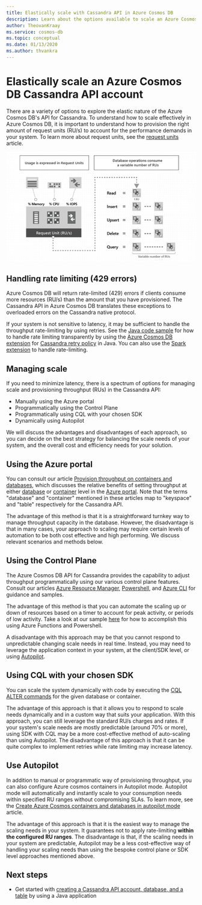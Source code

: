 ```yaml
---
title: Elastically scale with Cassandra API in Azure Cosmos DB
description: Learn about the options available to scale an Azure Cosmos DB Cassandra API account and their advantages/disadvantages
author: TheovanKraay
ms.service: cosmos-db
ms.topic: conceptual
ms.date: 01/13/2020
ms.author: thvankra
---
```


# Elastically scale an Azure Cosmos DB Cassandra API account

There are a variety of options to explore the elastic nature of the Azure Cosmos DB's API for Cassandra. To understand how to scale effectively in Azure Cosmos DB, it is important to understand how to provision the right amount of request units (RU/s) to account for the performance demands in your system. To learn more about request units, see the [request units](request-units.md) article. 

![Database operations consume Request Units](./media/request-units/request-units.png)

## Handling rate limiting (429 errors)

Azure Cosmos DB will return rate-limited (429) errors if clients consume more resources (RU/s) than the amount that you have provisioned. The Cassandra API in Azure Cosmos DB translates these exceptions to overloaded errors on the Cassandra native protocol. 

If your system is not sensitive to latency, it may be sufficient to handle the throughput rate-limiting by using retries. See the [Java code sample](https://github.com/Azure-Samples/azure-cosmos-cassandra-java-retry-sample) for how to handle rate limiting transparently by using the [Azure Cosmos DB extension](https://github.com/Azure/azure-cosmos-cassandra-extensions) for [Cassandra retry policy](https://docs.datastax.com/drivers/java/2.0/com/datastax/driver/core/policies/RetryPolicy.html) in Java. You can also use the [Spark extension](https://mvnrepository.com/artifact/com.microsoft.azure.cosmosdb/azure-cosmos-cassandra-spark-helper) to handle rate-limiting.

## Managing scale

If you need to minimize latency, there is a spectrum of options for managing scale and provisioning throughput (RUs) in the Cassandra API:

* Manually using the Azure portal
* Programmatically using the Control Plane
* Programmatically using CQL with your chosen SDK
* Dynamically using Autopilot

We will discuss the advantages and disadvantages of each approach, so you can decide on the best strategy for balancing the scale needs of your system, and the overall cost and efficiency needs for your solution.

## Using the Azure portal

You can consult our article [Provision throughput on containers and databases](https://docs.microsoft.com/azure/cosmos-db/set-throughput), which discusses the relative benefits of setting throughput at either [database](https://docs.microsoft.com/azure/cosmos-db/set-throughput#set-throughput-on-a-database) or [container](https://docs.microsoft.com/azure/cosmos-db/set-throughput#set-throughput-on-a-container) level in the [Azure portal](https://docs.microsoft.com/azure/cosmos-db/set-throughput#set-throughput-on-a-database-and-a-container). Note that the terms "database" and "container" mentioned in these articles map to "keyspace" and "table" respectively for the Cassandra API.

The advantage of this method is that it is a straightforward turnkey way to manage throughput capacity in the database. However, the disadvantage is that in many cases, your approach to scaling may require certain levels of automation to be both cost effective and high performing. We discuss relevant scenarios and methods below.

## Using the Control Plane

The Azure Cosmos DB API for Cassandra provides the capability to adjust throughput programmatically using our various control plane features. Consult our articles [Azure Resource Manager](https://docs.microsoft.com/azure/cosmos-db/manage-cassandra-with-resource-manager), [Powershell](https://docs.microsoft.com/azure/cosmos-db/powershell-samples-cassandra), and [Azure CLI](https://docs.microsoft.com/azure/cosmos-db/cli-samples-cassandra) for guidance and samples.

The advantage of this method is that you can automate the scaling up or down of resources based on a timer to account for peak activity, or periods of low activity. Take a look at our sample [here](https://github.com/Azure-Samples/azure-cosmos-throughput-scheduler) for how to accomplish this using Azure Functions and Powershell.

A disadvantage with this approach may be that you cannot respond to unpredictable changing scale needs in real time. Instead, you may need to leverage the application context in your system, at the client/SDK level, or using [Autopilot](https://docs.microsoft.com/azure/cosmos-db/provision-throughput-autopilot).

## Using CQL with your chosen SDK

You can scale the system dynamically with code by executing the [CQL ALTER commands](cassandra-support.md#keyspace-and-table-options) for the given database or container.

The advantage of this approach is that it allows you to respond to scale needs dynamically and in a custom way that suits your application. With this approach, you can still leverage the standard RU/s charges and rates. If your system's scale needs are mostly predictable (around 70% or more), using SDK with CQL may be a more cost-effective method of auto-scaling than using Autopilot. The disadvantage of this approach is that it can be quite complex to implement retries while rate limiting may increase latency.

## <a id="use-autopilot"></a>Use Autopilot

In addition to manual or programmatic way of provisioning throughput, you can also configure Azure cosmos containers in Autopilot mode. Autopilot mode will automatically and instantly scale to your consumption needs within specified RU ranges without compromising SLAs. To learn more, see the [Create Azure Cosmos containers and databases in autopilot mode](provision-throughput-autopilot.md) article.

The advantage of this approach is that it is the easiest way to manage the scaling needs in your system. It guarantees not to apply rate-limiting **within the configured RU ranges**. The disadvantage is that, if the scaling needs in your system are predictable, Autopilot may be a less cost-effective way of handling your scaling needs than using the bespoke control plane or SDK level approaches mentioned above.

## Next steps

- Get started with [creating a Cassandra API account, database, and a table](create-cassandra-api-account-java.md) by using a Java application
